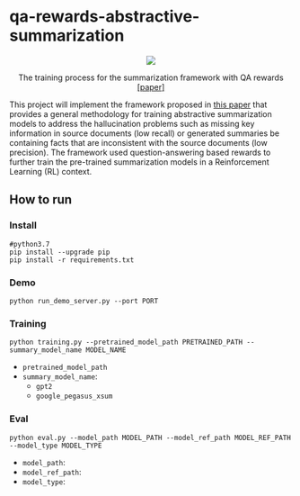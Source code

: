 # qa-rewards-abstractive-summarization
<p align = "center">
<img src = "https://i.imgur.com/jMh44dK.png">
</p>
<p align = "center">
The training process for the summarization framework with QA rewards <a href="https://aclanthology.org/2021.findings-emnlp.47.pdf">[paper]</a>
</p>
This project will implement the framework proposed in <a href="https://aclanthology.org/2021.findings-emnlp.47.pdf">this paper</a> that provides a general methodology for training abstractive summarization models to address the hallucination problems
such as missing key information in source documents (low recall) or generated summaries be
containing facts that are inconsistent with the source documents (low precision). The framework used question-answering based rewards to further train the pre-trained summarization
models in a Reinforcement Learning (RL) context.

## How to run 

### Install 

    #python3.7
    pip install --upgrade pip
    pip install -r requirements.txt

### Demo
    
    python run_demo_server.py --port PORT

### Training
    
    python training.py --pretrained_model_path PRETRAINED_PATH --summary_model_name MODEL_NAME

- `pretrained_model_path`
- `summary_model_name`:
  + `gpt2`
  + `google_pegasus_xsum`

### Eval
    
    python eval.py --model_path MODEL_PATH --model_ref_path MODEL_REF_PATH --model_type MODEL_TYPE

- `model_path`:
- `model_ref_path`:
- `model_type`:
